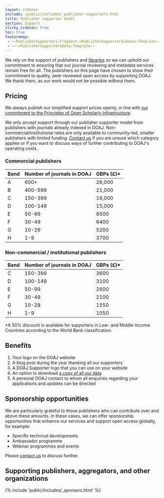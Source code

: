 ```yaml
---
layout: sidenav
include: /public/includes/_publisher-supporters.html
title: Publisher supporter model
section: Support
sticky_sidenav: true
toc: true
featuremap:
 - ~~PublisherSupporters:Fragment->PublisherSupporterSidenav:Template~~
 - ~~->PublisherSupportersData:Template~~
---
```


We rely on the support of publishers and [libraries](/support/) so we can uphold our commitment to ensuring that our journal reviewing and metadata services remain free for all. The publishers on this page have chosen to show their commitment to quality, peer-reviewed open access by supporting DOAJ. We thank them, as our work would not be possible without them.

## Pricing

We always publish our simplified support prices openly, in line with [our commitment to the Principles of Open Scholarly Infrastructure](https://blog.doaj.org/2022/10/06/doaj-commits-to-the-principles-of-open-scholarly-infrastructure-posi/).

We only accept support through our publisher supporter model from publishers with journals already indexed in DOAJ. Non-commercial/institutional rates are only available to community-led, smaller publishers with limited funding. [Contact us](/contact/) if you are unsure which category applies or if you want to discuss ways of further contributing to DOAJ's operating costs.

### Commercial publishers

| Band | Number of journals in DOAJ | GBPs (£)* |
|------|----------------------------|-----------|
| A    | 600+                       | 26,000    |
| B    | 400-599                    | 21,000    |
| C    | 150-399                    | 18,000    |
| D    | 100-149                    | 15,000    |
| E    | 50-99                      | 8500      |
| F    | 30-49                      | 6400      |
| G    | 10-29                      | 5200      |
| H    | 1-9                        | 3700      |

### Non-commercial / institutional publishers

| Band | Number of journals in DOAJ | GBPs (£)* |
|------|----------------------------|-----------|
| C    | 150-399                    | 3600      |
| D    | 100-149                    | 3100      |
| E    | 50-99                      | 2600      |
| F    | 30-49                      | 2100      |
| G    | 10-29                      | 1550      |
| H    | 1-9                        | 1050      |

*A 50% discount is available for supporters in Low- and Middle-Income Countries according to the World Bank classification.

## Benefits

1. Your logo on the DOAJ website
2. A blog post during the year thanking all our supporters
3. A DOAJ Supporter logo that you can use on your website
4. An option to download [a copy of all our data](/docs/public-data-dump/)
5. A personal DOAJ contact to whom all enquiries regarding your applications and updates can be directed

## Sponsorship opportunities

We are particularly grateful to those publishers who can contribute over and above these amounts. In these cases, we can offer sponsorship opportunities that enhance our services and support open access globally, for example:

- Specific technical developments
- Ambassador programme
- Webinar programmes and events

Please [contact us](/contact/) to discuss further.

## Supporting publishers, aggregators, and other organizations

<div>{% include 'public/includes/_sponsors.html' %}</div>
